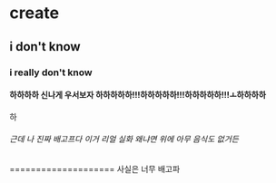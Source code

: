 # create
## i don't know
### i really don't know
#### 하하하하 신나게 우서보자 하하하하하!!!하하하하하!!!하하하하하!!!ㅗ하하하하
하
###### 근데 나 진짜 배고프다 이거 리얼 실화 왜냐면 위에 아무 음식도 없거든
====================
사실은 너무 배고파
